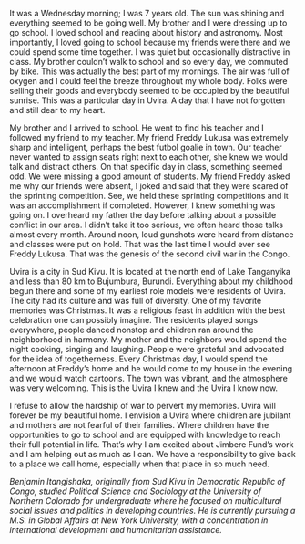 It was a Wednesday morning; I was 7 years old. The sun was shining and everything seemed to be going well. My brother and I were dressing up to go school. I loved school and reading about history and astronomy. Most importantly, I loved going to school because my friends were there and we could spend some time together. I was quiet but occasionally distractive in class. My brother couldn’t walk to school and so every day, we commuted by bike. This was actually the best part of my mornings. The air was full of oxygen and I could feel the breeze throughout my whole body. Folks were selling their goods and everybody seemed to be occupied by the beautiful sunrise. This was a particular day in Uvira. A day that I have not forgotten and still dear to my heart.

My brother and I arrived to school. He went to find his teacher and I followed my friend to my teacher. My friend Freddy Lukusa was extremely sharp and intelligent, perhaps the best futbol goalie in town. Our teacher never wanted to assign seats right next to each other, she knew we would talk and distract others. On that specific day in class, something seemed odd. We were missing a good amount of students. My friend Freddy asked me why our friends were absent, I joked and said that they were scared of the sprinting competition. See, we held these sprinting competitions and it was an accomplishment if completed. However, I knew something was going on. I overheard my father the day before talking about a possible conflict in our area. I didn’t take it too serious, we often heard those talks almost every month. Around noon, loud gunshots were heard from distance and classes were put on hold. That was the last time I would ever see Freddy Lukusa. That was the genesis of the second civil war in the Congo.

Uvira is a city in Sud Kivu. It is located at the north end of Lake Tanganyika and less than 80 km to Bujumbura, Burundi. Everything about my childhood begun there and some of my earliest role models were residents of Uvira. The city had its culture and was full of diversity. One of my favorite memories was Christmas. It was a religious feast in addition with the best celebration one can possibly imagine. The residents played songs everywhere, people danced nonstop and children ran around the neighborhood in harmony. My mother and the neighbors would spend the night cooking, singing and laughing. People were grateful and advocated for the idea of togetherness. Every Christmas day, I would spend the afternoon at Freddy’s home and he would come to my house in the evening and we would watch cartoons. The town was vibrant, and the atmosphere was very welcoming. This is the Uvira I knew and the Uvira I know now.

I refuse to allow the hardship of war to pervert my memories. Uvira will forever be my beautiful home.  I envision a Uvira where children are jubilant and mothers are not fearful of their families. Where children have the opportunities to go to school and are equipped with knowledge to reach their full potential in life. That’s why I am excited about Jimbere Fund’s work and I am helping out as much as I can. We have a responsibility to give back to a place we call home, especially when that place in so much need.


*Benjamin Itangishaka, originally from Sud Kivu in Democratic Republic of Congo, studied Political Science and Sociology at the University of Northern Colorado for undergraduate where he focused on multicultural social issues and politics in developing countries. He is currently pursuing a M.S. in Global Affairs at New York University, with a concentration in international development and humanitarian assistance.*

